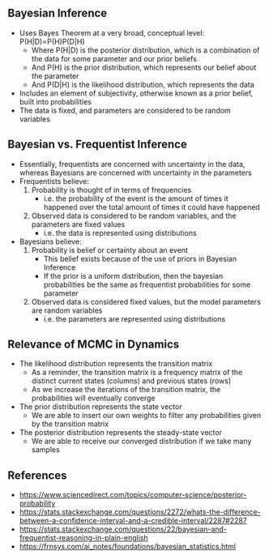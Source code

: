 ## Bayesian Inference
- Uses Bayes Theorem at a very broad, conceptual level: P(H|D)∝P(H)P(D|H)
	- Where P(H|D) is the posterior distribution, which is a combination of the data for some parameter and our prior beliefs
	- And P(H) is the prior distribution, which represents our belief about the parameter
	- And P(D|H) is the likelihood distribution, which represents the data
- Includes an element of subjectivity, otherwise known as a prior belief, built into probabilities
- The data is fixed, and parameters are considered to be random variables

## Bayesian vs. Frequentist Inference
- Essentially, frequentists are concerned with uncertainty in the data, whereas Bayesians are concerned with uncertainty in the parameters
- Frequentists believe:
	1. Probability is thought of in terms of frequencies 
		- i.e. the probability of the event is the amount of times it happened over the total amount of times it could have happened
	2. Observed data is considered to be random variables, and the parameters are fixed values
		- i.e. the data is represented using distributions
- Bayesians believe:
	1. Probability is belief or certainty about an event
		- This belief exists because of the use of priors in Bayesian Inference
		- If the prior is a uniform distribution, then the bayesian probabilities be the same as frequentist probabilities for some parameter
	2. Observed data is considered fixed values, but the model parameters are random variables
		- i.e. the parameters are represented using distributions

## Relevance of MCMC in Dynamics 
- The likelihood distribution represents the transition matrix
	- As a reminder, the transition matrix is a frequency matrix of the distinct current states (columns) and previous states (rows)
	- As we increase the iterations of the transition matrix, the probabilities will eventually converge
- The prior distribution represents the state vector
	- We are able to insert our own weights to filter any probabilities given by the transition matrix
- The posterior distribution represents the steady-state vector
	- We are able to receive our converged distribution if we take many samples

## References
- https://www.sciencedirect.com/topics/computer-science/posterior-probability
- https://stats.stackexchange.com/questions/2272/whats-the-difference-between-a-confidence-interval-and-a-credible-interval/2287#2287
- https://stats.stackexchange.com/questions/22/bayesian-and-frequentist-reasoning-in-plain-english
- https://frnsys.com/ai_notes/foundations/bayesian_statistics.html
